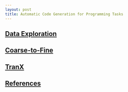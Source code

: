 ```yaml
---
layout: post
title: Automatic Code Generation for Programming Tasks
---
```


## [Data Exploration](content/data-exploration/)
## [Coarse-to-Fine](content/coarse-to-fine/)
## [TranX](content/tranx/)
## [References](content/references)
